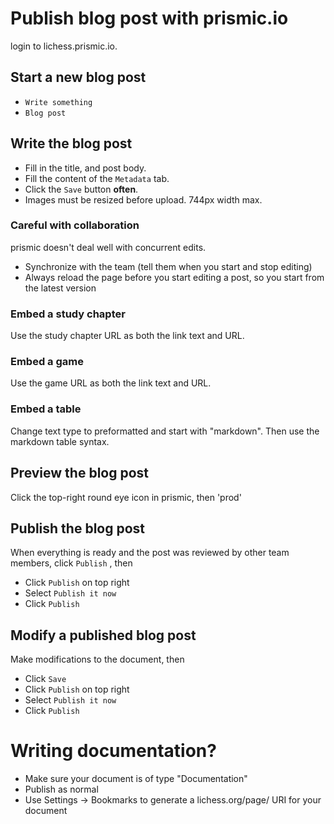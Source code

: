 Publish blog post with prismic.io
=================================

login to lichess.prismic.io.

Start a new blog post
------------------------

- `Write something`
- `Blog post`

Write the blog post
----------------------

- Fill in the title, and post body.
- Fill the content of the `Metadata` tab.
- Click the `Save` button **often**.
- Images must be resized before upload. 744px width max.

### Careful with collaboration

prismic doesn't deal well with concurrent edits.

- Synchronize with the team (tell them when you start and stop editing)
- Always reload the page before you start editing a post, so you start from the latest version

### Embed a study chapter

Use the study chapter URL as both the link text and URL.

### Embed a game

Use the game URL as both the link text and URL.

### Embed a table

Change text type to preformatted and start with "markdown". Then use the markdown table syntax.

Preview the blog post
------------------------

Click the top-right round eye icon in prismic, then 'prod'

Publish the blog post
------------------------

When everything is ready and the post was reviewed by other team members,
click `Publish` , then

- Click `Publish` on top right
- Select `Publish it now`
- Click `Publish`

Modify a published blog post
-------------------------------

Make modifications to the document, then

- Click `Save`
- Click `Publish` on top right
- Select `Publish it now`
- Click `Publish`

Writing documentation?
=================================

- Make sure your document is of type "Documentation"
- Publish as normal
- Use Settings -> Bookmarks to generate a lichess.org/page/<slug> URI for your document
